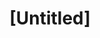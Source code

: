 ---
pid: ns173
title: "[Untitled]"
location_transcription: 
coordinates: "[-75.134596835109, 39.982671046525]"
zipcode: '19134'
gen_neighborhood: River Wards
neighborhood: Port Richmond
outside_phl: 
age: '31'
age_range: 30-39
instagram: 
image_file_name: ns_173.jpg
proposal_transcription: 
topic: Love
topic_summary: 0, 0
type: Other No Form
keywords_other: Love, Philadelphia, Pennsylvania
credit: 
image_labels: |-
  L O V E  P A

  Love Philly

  In bubble letters
twitter: 
facebook: Richie McCloskey
permalink: "/monuments/ns173/"
layout: item-page
---